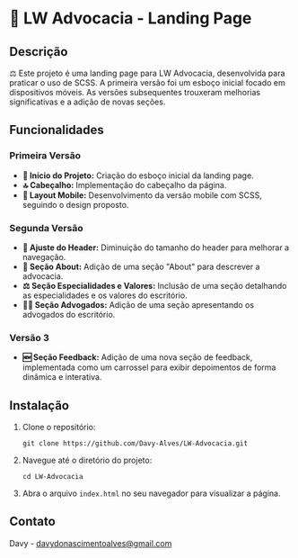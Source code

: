 <h1>📜 LW Advocacia - Landing Page</h1>

<h2>Descrição</h2>
<p>⚖️ Este projeto é uma landing page para LW Advocacia, desenvolvida para praticar o uso de SCSS. A primeira versão foi um esboço inicial focado em dispositivos móveis. As versões subsequentes trouxeram melhorias significativas e a adição de novas seções.</p>

<h2>Funcionalidades</h2>

<h3>Primeira Versão</h3>
<ul>
    <li><strong>🚀 Início do Projeto:</strong> Criação do esboço inicial da landing page.</li>
    <li><strong>🔝 Cabeçalho:</strong> Implementação do cabeçalho da página.</li>
    <li><strong>📱 Layout Mobile:</strong> Desenvolvimento da versão mobile com SCSS, seguindo o design proposto.</li>
</ul>

<h3>Segunda Versão</h3>
<ul>
    <li><strong>🔧 Ajuste do Header:</strong> Diminuição do tamanho do header para melhorar a navegação.</li>
    <li><strong>📄 Seção About:</strong> Adição de uma seção "About" para descrever a advocacia.</li>
    <li><strong>⚖️ Seção Especialidades e Valores:</strong> Inclusão de uma seção detalhando as especialidades e os valores do escritório.</li>
    <li><strong>👨‍⚖️ Seção Advogados:</strong> Adição de uma seção apresentando os advogados do escritório.</li>
</ul>

<h3>Versão 3</h3>
<ul>
    <li><strong>🆕 Seção Feedback:</strong> Adição de uma nova seção de feedback, implementada como um carrossel para exibir depoimentos de forma dinâmica e interativa.</li>
</ul>

<h2>Instalação</h2>
<ol>
    <li>Clone o repositório:
        <pre><code>git clone https://github.com/Davy-Alves/LW-Advocacia.git</code></pre>
    </li>
    <li>Navegue até o diretório do projeto:
        <pre><code>cd LW-Advocacia</code></pre>
    </li>
    <li>Abra o arquivo <code>index.html</code> no seu navegador para visualizar a página.</li>
</ol>

<h2>Contato</h2>
<p>Davy - <a href="mailto:davydonascimentoalves@gmail.com">davydonascimentoalves@gmail.com</a></p>
